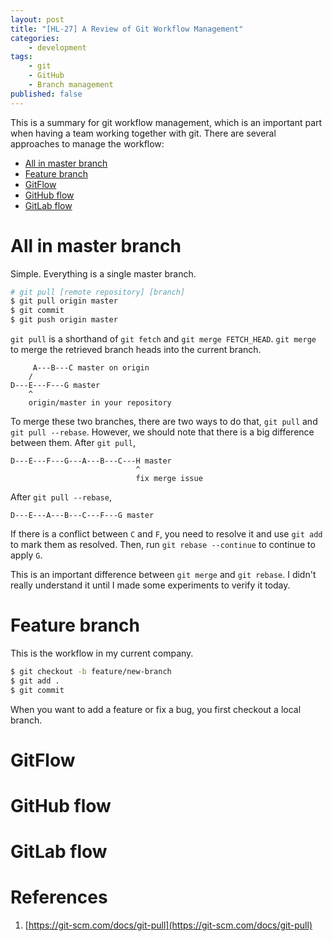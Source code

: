 ```yaml
---
layout: post
title: "[HL-27] A Review of Git Workflow Management"
categories:
    - development
tags:
    - git
    - GitHub
    - Branch management
published: false
---
```


This is a summary for git workflow management, which is an important part
when having a team working together with git. There are several approaches
to manage the workflow:

- [All in master branch](#all-in-master-branch)
- [Feature branch](#feature-branch)
- [GitFlow](#gitflow)
- [GitHub flow](#github-flow)
- [GitLab flow](#gitlab-flow)

# All in master branch

Simple. Everything is a single master branch.

```bash
# git pull [remote repository] [branch]
$ git pull origin master
$ git commit
$ git push origin master
```

`git pull` is a shorthand of `git fetch` and `git merge FETCH_HEAD`.
`git merge` to merge the retrieved branch heads into the current branch.

```
     A---B---C master on origin
    /
D---E---F---G master
    ^
    origin/master in your repository
```

To merge these two branches, there are two ways to do that, `git pull` and
`git pull --rebase`. However, we should note that there is a big difference
between them. After `git pull`,

```
D---E---F---G---A---B---C---H master
                            ^
                            fix merge issue
```

After `git pull --rebase`,

```
D---E---A---B---C---F---G master
```

If there is a conflict between `C` and `F`, you need to resolve it and
use `git add` to mark them as resolved. Then, run `git rebase --continue`
to continue to apply `G`.

This is an important difference between `git merge` and `git rebase`.
I didn't really understand it until I made some experiments to verify it today.

# Feature branch

This is the workflow in my current company.

```bash
$ git checkout -b feature/new-branch
$ git add .
$ git commit
```

When you want to add a feature or
fix a bug, you first checkout a local branch.

# GitFlow


# GitHub flow


# GitLab flow


# References

1. [https://git-scm.com/docs/git-pull](https://git-scm.com/docs/git-pull)
